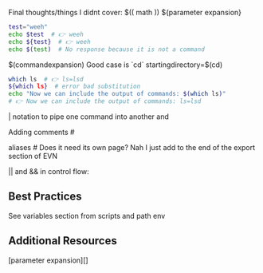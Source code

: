 Final thoughts/things I didnt cover:
$(( math ))
${parameter expansion}

```bash
test="weeh"
echo $test  # 👉 weeh
echo ${test}  # 👉 weeh
echo $(test)  # No response because it is not a command
```

$(commandexpansion)
Good case is `cd`
startingdirectory=$(cd)

```bash
which ls  # 👉 ls=lsd
${which ls}  # error bad substitution
echo "Now we can include the output of commands: $(which ls)" 
# 👉 Now we can include the output of commands: ls=lsd
```

| notation to pipe one command into another and 

Adding comments #

aliases # Does it need its own page? Nah I just add to the end of the export section of EVN

|| and && in control flow:

## Best Practices

See variables section from scripts and path env

## Additional Resources

[parameter expansion][]

[expansion]: https://stackoverflow.com/a/17992896
[gnu-expansion]: https://www.gnu.org/savannah-checkouts/gnu/bash/manual/bash.html#Shell-Expansions
[parameter-expansion]: https://opensource.com/article/17/6/bash-parameter-expansion
